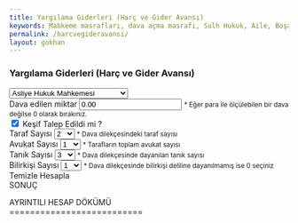 ```yaml
---
title: Yargılama Giderleri (Harç ve Gider Avansı)
keywords: Mahkeme masrafları, dava açma masrafı, Sulh Hukuk, Aile, Boşanma, İş, Tahliye, İzale, Ortaklığın Giderilmesi, Kadastro, Tüketici, Ticaret, mahkemesi
permalink: /harcvegideravansi/
layout: gokhan
---
```


<div class="card-header">
    <h3 class="card-title">Yargılama Giderleri (Harç ve Gider Avansı)</h3>
</div>
<form id="harcvegider" data-gtm-form-interact-id="0">
    <div class="card-body">
        <div class="mb-3">
            <label class="form-label required"></label>
            <select type="text" class="form-select w-100" placeholder="Mahkeme Seçiniz" id="mahkeme" value="">
                    <option value="0" disabled>Seçiniz</option>
                    <option value="asliye" selected>Asliye Hukuk Mahkemesi</option>
                    <option value="sulh">Sulh Hukuk Mahkemesi</option>
                    <option value="icramah">İcra Mahkemeleri</option>
                    <option value="aile">Aile Mahkemesi</option>
                    <option value="is">İş Mahkemesi</option>
                    <option value="kadastro">Kadastro Mahkemesi</option>
                    <option value="tuketici">Tuketici Mahkemesi</option>
                    <option value="fikri">Fikri ve Sınai Haklar Mahkemesi</option>
                    <option value="ticaret">Ticaret Mahkemesi</option>
            </select>
        </div>
        <div class="mb-3" id="davadegeri">
            <label class="form-label required">Dava edilen miktar</label>  
                <input type="number" class="form-control" data-type="currency" placeholder="Kabul edilen değeri giriniz" value="0.00" name="davamiktar" id="davamiktar">
                <small class="form-hint">* Eğer para ile ölçülebilen bir dava değilse 0 olarak bırakınız.</small>
        </div>
        <div class="form-check form-switch">
            <input class="form-check-input" type="checkbox" id="kesif" name="kesif" checked>
            <label class="form-check-label" for="kesif">Keşif Talep Edildi mi ?</label>
        </div>
        <div class="mb-3">
            <label class="form-label required">Taraf Sayısı</label>
            <select type="text" class="form-select w-100" placeholder="Seçiniz" id="tarafsayisi" value="">
                <option value="0">0</option>
                <option value="1">1</option>
                <option value="2" selected>2</option>
                <option value="3">3</option>
                <option value="4">4</option>
                <option value="5">5</option>
                <option value="6">6</option>
                <option value="7">7</option>
                <option value="8">8</option>
                <option value="9">9</option>
                <option value="10">10</option>
            </select>
            <small class="form-hint">* Dava dilekçesindeki taraf sayısı</a></small>
        </div>
        <div class="mb-3">
            <label class="form-label required">Avukat Sayısı</label>
            <select type="text" class="form-select w-100" placeholder="Seçiniz" id="avukat" value="">
                <option value="0">0</option>
                <option value="1" selected>1</option>
                <option value="2">2</option>
                <option value="3">3</option>
                <option value="4">4</option>
                <option value="5">5</option>
                <option value="6">6</option>
                <option value="7">7</option>
                <option value="8">8</option>
                <option value="9">9</option>
                <option value="10">10</option>
            </select>
            <small class="form-hint">* Tarafların toplam avukat sayısı</small>
        </div> 
        <div class="mb-3">
            <label class="form-label required">Tanık Sayısı</label>
            <select type="text" class="form-select w-100" placeholder="Seçiniz" id="taniksayisi" value="">
                <option value="0">0</option>
                <option value="1">1</option>
                <option value="2">2</option>
                <option value="3" selected>3</option>
                <option value="4">4</option>
                <option value="5">5</option>
                <option value="6">6</option>
                <option value="7">7</option>
                <option value="8">8</option>
                <option value="9">9</option>
                <option value="10">10</option>
            </select>
            <small class="form-hint">* Dava dilekçesinde dayanılan tanık sayısı</small>
        </div>
        <div class="mb-3">
            <label class="form-label required">Bilirkişi Sayısı</label>
            <select type="text" class="form-select w-100" placeholder="Seçiniz" id="bksayisi" value="">
                <option value="0">0</option>
                <option value="1" selected>1</option>
                <option value="2">2</option>
                <option value="3">3</option>
                <option value="4">4</option>
                <option value="5">5</option>
                <option value="6">6</option>
                <option value="7">7</option>
                <option value="8">8</option>
                <option value="9">9</option>
                <option value="10">10</option>
            </select>
            <small class="form-hint">* Dava dilekçesinde bilirkişi deliline dayanılmamış ise 0 seçiniz</small>
        </div>       
    </div>
    <div class="card-footer">
        <a type="submit" class="btn btn-outline-danger w-100" id="avanstemizle" name="avanstemizle">Temizle</a>
        <a type="submit" class="btn btn-outline-primary w-100" id="avanshesapla" name="avanshesapla">Hesapla</a>
    </div>    
    <div class="row justify-content-center">
        <div class="col-lg-12">
            <div class="col-lg-12">
                <div class="card border-primary mb-3">
                    <div class="card-header text-center font-weight-bold text-danger"> SONUÇ </div>
                    <div class="card-body">
                        <p class="card-text text-justify font-weight-bold">AYRINTILI HESAP DÖKÜMÜ<br>==========================</p>
                        <p class="card-text text-justify" id="yargilamadokum"></p>
                    </div>
                </div>
            </div>
        </div>
    </div>
</form>
      
   
                    